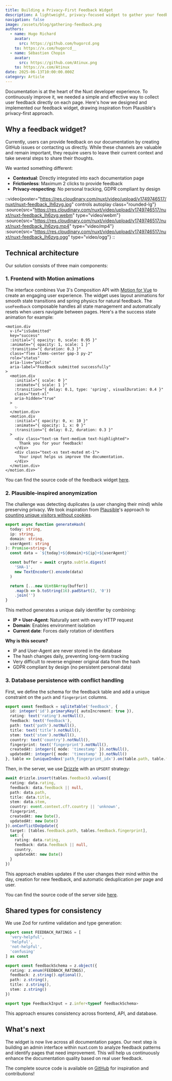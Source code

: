 ```yaml
---
title: Building a Privacy-First Feedback Widget
description: A lightweight, privacy-focused widget to gather your feedback on Nuxt documentation, built with Drizzle, NuxtHub database and Motion Vue. 
navigation: false
image: /assets/blog/gathering-feedback.png
authors:
  - name: Hugo Richard
    avatar:
      src: https://github.com/hugorcd.png
    to: https://x.com/hugorcd__
  - name: Sébastien Chopin
    avatar:
      src: https://github.com/Atinux.png
    to: https://x.com/Atinux
date: 2025-06-13T10:00:00.000Z
category: Article
---
```


Documentation is at the heart of the Nuxt developer experience. To continuously improve it, we needed a simple and effective way to collect user feedback directly on each page. Here's how we designed and implemented our feedback widget, drawing inspiration from Plausible's privacy-first approach.

## Why a feedback widget?

Currently, users can provide feedback on our documentation by creating GitHub issues or contacting us directly. While these channels are valuable and remain important, they require users to leave their current context and take several steps to share their thoughts.

We wanted something different:
- **Contextual**: Directly integrated into each documentation page
- **Frictionless**: Maximum 2 clicks to provide feedback
- **Privacy-respecting**: No personal tracking, GDPR compliant by design

::video{poster="https://res.cloudinary.com/nuxt/video/upload/v1749746517/nuxt/nuxt-feedback_lh6zyg.jpg" controls autoplay class="rounded-lg"}
  :source{src="https://res.cloudinary.com/nuxt/video/upload/v1749746517/nuxt/nuxt-feedback_lh6zyg.webm" type="video/webm"}
  :source{src="https://res.cloudinary.com/nuxt/video/upload/v1749746517/nuxt/nuxt-feedback_lh6zyg.mp4" type="video/mp4"}
  :source{src="https://res.cloudinary.com/nuxt/video/upload/v1749746517/nuxt/nuxt-feedback_lh6zyg.ogg" type="video/ogg"}
::

## Technical architecture

Our solution consists of three main components:

### 1. Frontend with Motion animations

The interface combines Vue 3's Composition API with [Motion for Vue](https://motion.dev/docs/vue) to create an engaging user experience. The widget uses layout animations for smooth state transitions and spring physics for natural feedback. The `useFeedback` composable handles all state management and automatically resets when users navigate between pages.
Here's a the success state animation for example:

```vue
<motion.div
  v-if="isSubmitted"
  key="success"
  :initial="{ opacity: 0, scale: 0.95 }"
  :animate="{ opacity: 1, scale: 1 }"
  :transition="{ duration: 0.3 }"
  class="flex items-center gap-3 py-2"
  role="status"
  aria-live="polite"
  aria-label="Feedback submitted successfully"
>
  <motion.div
    :initial="{ scale: 0 }"
    :animate="{ scale: 1 }"
    :transition="{ delay: 0.1, type: 'spring', visualDuration: 0.4 }"
    class="text-xl"
    aria-hidden="true"
  >
    ✨
  </motion.div>
  <motion.div
    :initial="{ opacity: 0, x: 10 }"
    :animate="{ opacity: 1, x: 0 }"
    :transition="{ delay: 0.2, duration: 0.3 }"
  >
    <div class="text-sm font-medium text-highlighted">
      Thank you for your feedback!
    </div>
    <div class="text-xs text-muted mt-1">
      Your input helps us improve the documentation.
    </div>
  </motion.div>
</motion.div>
```

You can find the source code of the feedback widget [here](https://github.com/nuxt/nuxt.com/tree/main/app/components/Feedback.vue).

### 2. Plausible-inspired anonymization

The challenge was detecting duplicates (a user changing their mind) while preserving privacy. We took inspiration from [Plausible](https://plausible.io/)'s approach to [counting unique visitors without cookies](https://plausible.io/data-policy).

```typescript
export async function generateHash(
  today: string,
  ip: string,
  domain: string,
  userAgent: string
): Promise<string> {
  const data = `${today}+${domain}+${ip}+${userAgent}`

  const buffer = await crypto.subtle.digest(
    'SHA-1',
    new TextEncoder().encode(data)
  )

  return [...new Uint8Array(buffer)]
    .map(b => b.toString(16).padStart(2, '0'))
    .join('')
}
```

This method generates a unique daily identifier by combining:
- **IP + User-Agent**: Naturally sent with every HTTP request
- **Domain**: Enables environment isolation
- **Current date**: Forces daily rotation of identifiers

**Why is this secure?**
- IP and User-Agent are never stored in the database
- The hash changes daily, preventing long-term tracking
- Very difficult to reverse engineer original data from the hash
- GDPR compliant by design (no persistent personal data)

### 3. Database persistence with conflict handling

First, we define the schema for the feedback table and add a unique constraint on the `path` and `fingerprint` columns.

```typescript
export const feedback = sqliteTable('feedback', {
  id: integer('id').primaryKey({ autoIncrement: true }),
  rating: text('rating').notNull(),
  feedback: text('feedback'),
  path: text('path').notNull(),
  title: text('title').notNull(),
  stem: text('stem').notNull(),
  country: text('country').notNull(),
  fingerprint: text('fingerprint').notNull(),
  createdAt: integer({ mode: 'timestamp' }).notNull(),
  updatedAt: integer({ mode: 'timestamp' }).notNull()
}, table => [uniqueIndex('path_fingerprint_idx').on(table.path, table.fingerprint)])
```

Then, in the server, we use [Drizzle](https://orm.drizzle.team/docs/get-started) with an `UPSERT` strategy:

```typescript
await drizzle.insert(tables.feedback).values({
  rating: data.rating,
  feedback: data.feedback || null,
  path: data.path,
  title: data.title,
  stem: data.stem,
  country: event.context.cf?.country || 'unknown',
  fingerprint,
  createdAt: new Date(),
  updatedAt: new Date()
}).onConflictDoUpdate({
  target: [tables.feedback.path, tables.feedback.fingerprint],
  set: {
    rating: data.rating,
    feedback: data.feedback || null,
    country,
    updatedAt: new Date()
  }
})
```

This approach enables updates if the user changes their mind within the day, creation for new feedback, and automatic deduplication per page and user.

You can find the source code of the server side [here](https://github.com/nuxt/nuxt.com/tree/main/server).

## Shared types for consistency

We use Zod for runtime validation and type generation:

```typescript
export const FEEDBACK_RATINGS = [
  'very-helpful',
  'helpful', 
  'not-helpful',
  'confusing'
] as const

export const feedbackSchema = z.object({
  rating: z.enum(FEEDBACK_RATINGS),
  feedback: z.string().optional(),
  path: z.string(),
  title: z.string(),
  stem: z.string()
})

export type FeedbackInput = z.infer<typeof feedbackSchema>
```

This approach ensures consistency across frontend, API, and database.

## What's next

The widget is now live across all documentation pages. Our next step is building an admin interface within nuxt.com to analyze feedback patterns and identify pages that need improvement. This will help us continuously enhance the documentation quality based on real user feedback.

The complete source code is available on [GitHub](https://github.com/nuxt/nuxt.com) for inspiration and contributions!